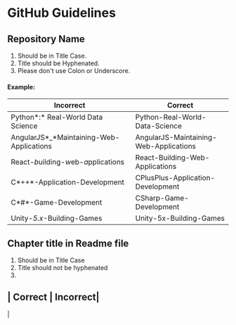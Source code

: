 # GitHub Guidelines

## Repository Name
1. Should be in Title Case.
2. Title should be Hyphenated.
3. Please don't use Colon or Underscore.


#### Example:

| Incorrect | Correct |
|-----------|---------|
| Python*:* Real-World Data Science | Python-Real-World-Data-Science |
| AngularJS*_*Maintaining-Web-Applications | AngularJS-Maintaining-Web-Applications |
| React-*b*uilding-*w*eb-*a*pplications | React-Building-Web-Applications |
| C*++*-Application-Development | CPlusPlus-Application-Development |
| C*#*-Game-Development | CSharp-Game-Development |
| Unity-*5.x*-Building-Games | Unity-5x-Building-Games |



## Chapter title in Readme file
1. Should be in Title Case
2. Title should not be hyphenated
3. 
| Correct | Incorrect|
----------------------
| 


